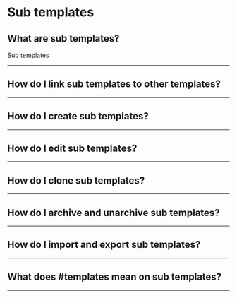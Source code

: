 # Sub templates

## **What are sub templates?**
Sub templates

_____________________________________________________________________________________________________


## **How do I link sub templates to other templates?**
_____________________________________________________________________________________________________

## **How do I create sub templates?**
_____________________________________________________________________________________________________

## **How do I edit sub templates?**
_____________________________________________________________________________________________________

## **How do I clone sub templates?**
_____________________________________________________________________________________________________

## **How do I archive and unarchive sub templates?**
_____________________________________________________________________________________________________

## **How do I import and export sub templates?**
_____________________________________________________________________________________________________

## **What does #templates mean on sub templates?**
_____________________________________________________________________________________________________

